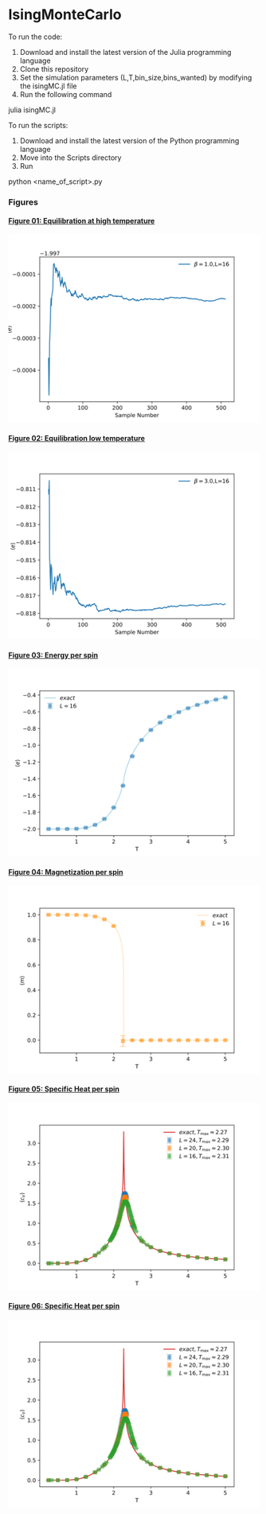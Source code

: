 # IsingMonteCarlo
 
To run the code:

1. Download and install the latest version of the Julia programming language
2. Clone this repository
3. Set the simulation parameters (L,T,bin_size,bins_wanted) by modifying the isingMC.jl file
4. Run the following command

 julia isingMC.jl

To run the scripts:

1. Download and install the latest version of the Python programming language
2. Move into the Scripts directory
3. Run

 python <name_of_script>.py
 
 ### Figures

#### [Figure 01: Equilibration at high temperature](https://github.com/ecasiano/IsingMonteCarlo/blob/main/Figures/a_equilibration_beta_1.0.svg)
<img src="https://github.com/ecasiano/IsingMonteCarlo/blob/main/Figures/a_equilibration_beta_1.0.svg">

#### [Figure 02: Equilibration low temperature](https://github.com/ecasiano/IsingMonteCarlo/blob/main/Figures/a_equilibration_beta_3.0.svg)
<img src="https://github.com/ecasiano/IsingMonteCarlo/blob/main/Figures/a_equilibration_beta_3.0.svg">

#### [Figure 03: Energy per spin](https://github.com/ecasiano/IsingMonteCarlo/blob/main/Figures/b_e_per_spin.svg)
<img src="https://github.com/ecasiano/IsingMonteCarlo/blob/main/Figures/b_e_per_spin.svg">

#### [Figure 04: Magnetization per spin](https://github.com/ecasiano/IsingMonteCarlo/blob/main/Figures/b_m_per_spin.svg)
<img src="https://github.com/ecasiano/IsingMonteCarlo/blob/main/Figures/b_m_per_spin.svg">

#### [Figure 05: Specific Heat per spin](https://github.com/ecasiano/IsingMonteCarlo/blob/main/Figures/c_specific_heat.svg)
<img src="https://github.com/ecasiano/IsingMonteCarlo/blob/main/Figures/c_specific_heat.svg">

#### [Figure 06: Specific Heat per spin](https://github.com/ecasiano/IsingMonteCarlo/blob/main/Figures/c_specific_heat.svg)
<img src="https://github.com/ecasiano/IsingMonteCarlo/blob/main/Figures/c_specific_heat.svg">
